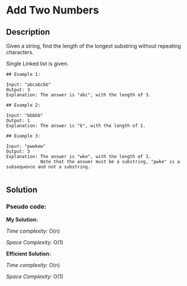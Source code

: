 # Add Two Numbers


## Description

Given a string, find the length of the longest substring without repeating characters.

Single Linked list is given.

```
## Example 1:

Input: "abcabcbb"
Output: 3 
Explanation: The answer is "abc", with the length of 3. 

## Example 2:

Input: "bbbbb"
Output: 1
Explanation: The answer is "b", with the length of 1.

## Example 3:

Input: "pwwkew"
Output: 3
Explanation: The answer is "wke", with the length of 3. 
             Note that the answer must be a substring, "pwke" is a subsequence and not a substring.
             
```
## Solution

### Pseudo code:

**My Solution:**

_Time complexity:_  O(n)

_Space Complexity:_ O(1)

**Efficient Solution:**

_Time complexity:_  O(n)

_Space Complexity:_ O(1)
